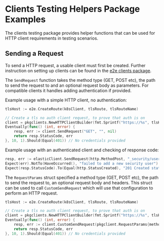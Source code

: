 # Clients Testing Helpers Package Examples

The clients testing package provides helper functions that can be used for HTTP client requirements in testing scenarios.

## Sending a Request

To send a HTTP request, a usable client must first be created. Further instruction on setting up clients can be found in the [e2e clients package](https://github.ibm.com/automation-base-pak/iaf-shared-helpers/blob/main/e2e/clients/examples.md).

The `SendRequest` function takes the method type (GET, POST etc), the path to send the request to and an optional request body as parameters. For compatible clients it handles adding authentication if provided. 

Example usage with a simple HTTP client, no authentication:

```go
tlsHost := e2e.CreateRoute(k8sClient, tlsRoute, tlsRouteName)

// Create a tls no auth client request, to prove that auth is on
client = pkgclients.NewHTTPClientBuilder(fmt.Sprintf("https://%s", tlsHost)).WithTLS(nil, true).Build()
Eventually(func() (int, error) {
    resp, err := client.SendRequest("GET", "", nil)
    return resp.StatusCode, err
}, 10, 1).Should(Equal(401)) // No credentials provided
```

Example usage with an authenticated client and checking of response code:

```go
resp, err := elasticClient.SendRequest(http.MethodPost, "_security/users", bytes.NewBuffer(requestBody))
Expect(err).NotTo(HaveOccurred(), "failed to add a new security user")
Expect(resp.StatusCode).To(Equal(http.StatusCreated), "201 Created status code not received from request")
```

The `RequestParams` struct specified a method type (GET, POST etc), the path to send the request to, an optional request body and headers. This struct can be used to call `CustomSendRequest` which will use that configuration to perform an HTTP request.

```go
tlsHost := e2e.CreateRoute(k8sClient, tlsRoute, tlsRouteName)

// Create a tls no auth client request, to prove that auth is on
client = pkgclients.NewHTTPClientBuilder(fmt.Sprintf("https://%s", tlsHost)).WithTLS(nil, true).Build()
Eventually(func() (int, error) {
    resp, err := client.CustomSendRequest(pkgclient.RequestParams{method: "GET", path: ""})
    return resp.StatusCode, err
}, 10, 1).Should(Equal(401)) // No credentials provided
```


